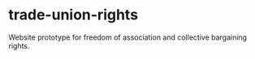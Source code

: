 trade-union-rights
==================

Website prototype for freedom of association and collective bargaining rights.
